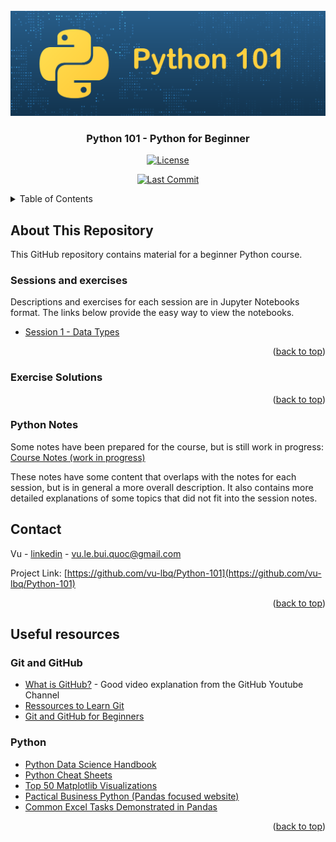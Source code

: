 <!-- PROJECT LOGO -->
<br/>
<div align="center">
  <a>
    <img src="Media/Python101_Banner.png" alt="Banner">
  </a>
  <h3 align="center">Python 101 - Python for Beginner</h3>

[![License](https://img.shields.io/github/license/Python-Crash-Course/Python101)](https://github.com/Python-Crash-Course/Python101/blob/master/LICENSE)
<!--[![GitHub stars](https://img.shields.io/github/stars/Python-Crash-Course/Python101)](https://github.com/Python-Crash-Course/Python101/stargazers)
[![Issues Open](https://img.shields.io/github/issues-raw/Python-Crash-Course/Python101)](https://github.com/Python-Crash-Course/Python101/issues)
[![Issues Closed](https://img.shields.io/github/issues-closed-raw/Python-Crash-Course/Python101)](https://github.com/Python-Crash-Course/Python101/issues)
[![contributions welcome](https://img.shields.io/badge/contributions-welcome-brightgreen.svg?style=flat)](https://github.com/dwyl/esta/issues) -->
[![Last Commit](https://img.shields.io/github/last-commit/vu-lbq/Python-101)](https://github.com/vu-lbq/Python-101/commits/)
<!--[![Contributors](https://img.shields.io/github/contributors/Python-Crash-Course/Python101)](https://github.com/Python-Crash-Course/Python101/graphs/contributors)-->

</div>


<!-- TABLE OF CONTENTS -->
<details>
  <summary>Table of Contents</summary>
  <ol>
    <li>
      <a href="#about-this-repository">About This Repository</a>
      <ul>
        <li><a href="#sessions-and-exercises">Sessions and exercises</a></li>
        <li><a href="#exercise-solutions">Exercise Solutions</a></li>
      </ul>
    </li>
    <li>
      <a href="#getting-started">Getting Started</a>
      <ul>
        <li><a href="#prerequisites">Prerequisites</a></li>
        <li><a href="#installation">Installation</a></li>
      </ul>
    </li>
    <li><a href="#usage">Usage</a></li>
    <li><a href="#roadmap">Roadmap</a></li>
    <li><a href="#contributing">Contributing</a></li>
    <li><a href="#license">License</a></li>
    <li><a href="#contact">Contact</a></li>
    <li><a href="#acknowledgments">Acknowledgments</a></li>
  </ol>
</details>

<!-- ABOUT THE PROJECT -->
## About This Repository

This GitHub repository contains material for a beginner Python course.

### Sessions and exercises

Descriptions and exercises for each session are in Jupyter Notebooks format. The links below provide the easy way to view the notebooks.

* [Session 1 - Data Types](https://nbviewer.org/github/vu-lbq/Python-101/blob/main/Session%201%20-%20Data%20Types/S01_Data_types.ipynb)

<!--
* [Session 2 - Data Structures](https://nbviewer.jupyter.org/github/Python-Crash-Course/Python101/blob/master/Session%202%20-%20Data%20Structures/Session%202%20-%20Data%20Structures.ipynb)

* [Session 3 - Functions](https://nbviewer.jupyter.org/github/Python-Crash-Course/Python101/blob/master/Session%203%20-%20Functions/Session%203%20-%20Functions.ipynb)
-->
<p align="right">(<a href="#readme-top">back to top</a>)</p>

### Exercise Solutions
<!--
* [Session 1 - Data Types](https://nbviewer.org/github/vu-lbq/Python-101/blob/main/Session%201%20-%20Data%20Types/S01_Data_types.ipynb)
--> 
<p align="right">(<a href="#readme-top">back to top</a>)</p>

### Python Notes

Some notes have been prepared for the course, but is still work in progress: [Course Notes (work in progress)](https://nbviewer.org/github/vu-lbq/Python-101/blob/main/Notes/Python_Notes.ipynb)

These notes have some content that overlaps with the notes for each session, but is in general a more overall description. It also contains more detailed explanations of some topics that did not fit into the session notes.


<!-- CONTACT -->
## Contact

Vu - [linkedin](https://www.linkedin.com/in/vu-le-bui-quoc/) - vu.le.bui.quoc@gmail.com

Project Link: [https://github.com/vu-lbq/Python-101](https://github.com/vu-lbq/Python-101)

<p align="right">(<a href="#readme-top">back to top</a>)</p>

<!-- Useful resources -->
## Useful resources 

### Git and GitHub

* [What is GitHub?](https://www.youtube.com/watch?v=w3jLJU7DT5E) - Good video explanation from the GitHub Youtube Channel
* [Ressources to Learn Git](https://docs.github.com/en/get-started/quickstart)
* [Git and GitHub for Beginners](https://readwrite.com/understanding-github-a-journey-for-beginners-part-1/)

### Python


* [Python Data Science Handbook](https://jakevdp.github.io/PythonDataScienceHandbook/)
* [Python Cheat Sheets](https://www.pythonsheets.com/)
* [Top 50 Matplotlib Visualizations](https://www.machinelearningplus.com/plots/top-50-matplotlib-visualizations-the-master-plots-python/)
* [Pactical Business Python (Pandas focused website)](https://pbpython.com/)
* [Common Excel Tasks Demonstrated in Pandas](https://pbpython.com/excel-pandas-comp.html)

<p align="right">(<a href="#readme-top">back to top</a>)</p>


